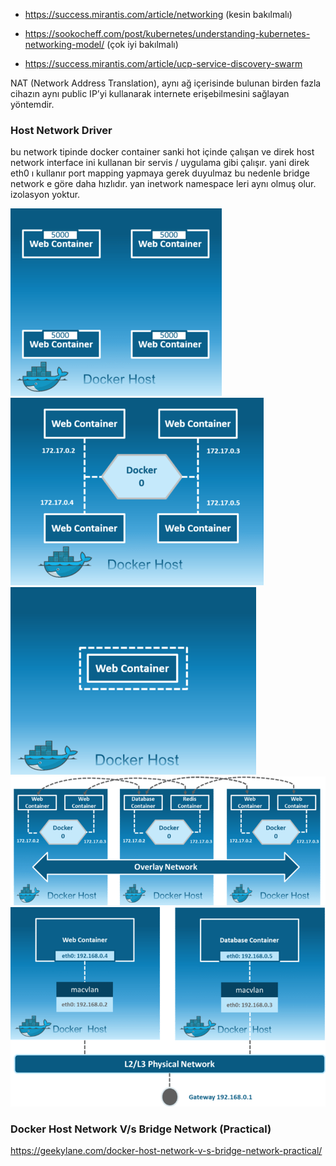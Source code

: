 
- https://success.mirantis.com/article/networking (kesin bakılmalı)

- https://sookocheff.com/post/kubernetes/understanding-kubernetes-networking-model/ (çok iyi bakılmalı)

- https://success.mirantis.com/article/ucp-service-discovery-swarm

 NAT (Network Address Translation), aynı ağ içerisinde bulunan birden fazla cihazın aynı public IP’yi kullanarak internete erişebilmesini sağlayan yöntemdir.


### Host Network Driver 

bu network tipinde docker container sanki hot içinde çalışan ve direk host network interface ini kullanan bir servis / uygulama gibi çalışır. yani direk eth0 ı kullanır port mapping yapmaya gerek duyulmaz bu  nedenle bridge network e göre daha hızlıdır. yan inetwork namespace leri aynı olmuş olur. izolasyon yoktur.



![overlay](files/host1.png) 
![overlay](files/bridge3.png)
![overlay](files/none.png)
![overlay](files/overlay2.png)
![overlay](files/macvlan2.png)



### Docker Host Network V/s Bridge Network (Practical)

https://geekylane.com/docker-host-network-v-s-bridge-network-practical/






